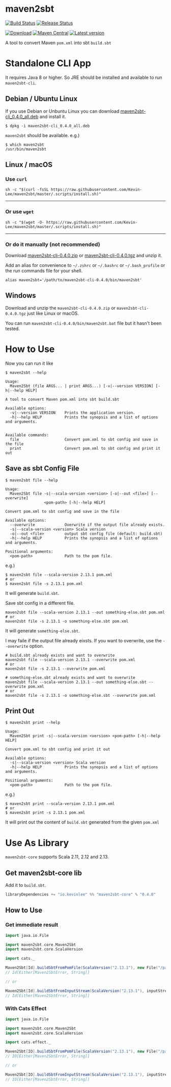 # maven2sbt

[![Build Status](https://github.com/Kevin-Lee/maven2sbt/workflows/Build%20All/badge.svg)](https://github.com/Kevin-Lee/maven2sbt/actions?workflow=Build+All)
[![Release Status](https://github.com/Kevin-Lee/maven2sbt/workflows/Release/badge.svg)](https://github.com/Kevin-Lee/maven2sbt/actions?workflow=Release)

[![Download](https://api.bintray.com/packages/kevinlee/maven/maven2sbt-core/images/download.svg)](https://bintray.com/kevinlee/maven/maven2sbt-core/_latestVersion)
[![Maven Central](https://maven-badges.herokuapp.com/maven-central/io.kevinlee/maven2sbt-core_2.13/badge.svg)](https://search.maven.org/artifact/io.kevinlee/maven2sbt-core_2.13)
[![Latest version](https://index.scala-lang.org/kevin-lee/maven2sbt/maven2sbt-core/latest.svg)](https://index.scala-lang.org/kevin-lee/maven2sbt/maven2sbt-core)

A tool to convert Maven `pom.xml` into sbt `build.sbt`


# Standalone CLI App

It requires Java 8 or higher. So JRE should be installed and available to run `maven2sbt-cli`.

## Debian / Ubuntu Linux
If you use Debian or Unbuntu Linux you can download [maven2sbt-cli_0.4.0_all.deb](https://github.com/Kevin-Lee/maven2sbt/releases/download/v0.4.0/maven2sbt-cli_0.4.0_all.deb) and install it.
```shell
$ dpkg -i maven2sbt-cli_0.4.0_all.deb 
```
`maven2sbt` should be available.
e.g.)
```shell
$ which maven2sbt
/usr/bin/maven2sbt
```


## Linux / macOS
### Use `curl`
```shell
sh -c "$(curl -fsSL https://raw.githubusercontent.com/Kevin-Lee/maven2sbt/master/.scripts/install.sh)" 
```
***

### Or use `wget`
```shell
sh -c "$(wget -O- https://raw.githubusercontent.com/Kevin-Lee/maven2sbt/master/.scripts/install.sh)" 
```
***

### Or do it manually (not recommended)
  
Download [maven2sbt-cli-0.4.0.zip](https://github.com/Kevin-Lee/maven2sbt/releases/download/v0.4.0/maven2sbt-cli-0.4.0.zip) or [maven2sbt-cli-0.4.0.tgz](https://github.com/Kevin-Lee/maven2sbt/releases/download/v0.4.0/maven2sbt-cli-0.4.0.tgz) and unzip it.
  
Add an alias for convenience to `~/.zshrc` or `~/.bashrc` or `~/.bash_profile` or the run commands file for your shell. 
```shell
alias maven2sbt='/path/to/maven2sbt-cli-0.4.0/bin/maven2sbt'
```


## Windows

Download and unzip the `maven2sbt-cli-0.4.0.zip` or `maven2sbt-cli-0.4.0.tgz` just like Linux or macOS.

You can run `maven2sbt-cli-0.4.0/bin/maven2sbt.bat` file but it hasn't been tested.


# How to Use

Now you can run it like

```shell
$ maven2sbt --help 

Usage:
  Maven2Sbt (file ARGS... | print ARGS...) [-v|--version VERSION] [-h|--help HELP]

A tool to convert Maven pom.xml into sbt build.sbt

Available options:
  -v|--version VERSION    Prints the application version.
  -h|--help HELP          Prints the synopsis and a list of options and arguments.


Available commands:
  file                    Convert pom.xml to sbt config and save in the file
  print                   Convert pom.xml to sbt config and print it out

```

## Save as sbt Config File
```shell
$ maven2sbt file --help

Usage:
  Maven2Sbt file -s|--scala-version <version> [-o|--out <file>] [--overwrite]
                 <pom-path> [-h|--help HELP]

Convert pom.xml to sbt config and save in the file

Available options:
  --overwrite             Overwrite if the output file already exists.
  -s|--scala-version <version> Scala version
  -o|--out <file>         output sbt config file (default: build.sbt)
  -h|--help HELP          Prints the synopsis and a list of options and arguments.

Positional arguments:
  <pom-path>              Path to the pom file.

```

e.g.)
```shell
$ maven2sbt file --scala-version 2.13.1 pom.xml
# or
$ maven2sbt file -s 2.13.1 pom.xml
```
It will generate `build.sbt`.

Save sbt config in a different file.
```shell
maven2sbt file --scala-version 2.13.1 --out something-else.sbt pom.xml
# or
maven2sbt file -s 2.13.1 -o something-else.sbt pom.xml
```
It will generate `something-else.sbt`.

I may faile if the output file already eixsts. If you want to overwrite, use the `--overwrite` option.

```shell
# build.sbt already exists and want to overwrite
maven2sbt file --scala-version 2.13.1 --overwrite pom.xml
# or
maven2sbt file -s 2.13.1 --overwrite pom.xml

# something-else.sbt already exists and want to overwrite
maven2sbt file --scala-version 2.13.1 --out something-else.sbt --overwrite pom.xml
# or
maven2sbt file -s 2.13.1 -o something-else.sbt --overwrite pom.xml
```

## Print Out
```shell
$ maven2sbt print --help

Usage:
  Maven2Sbt print -s|--scala-version <version> <pom-path> [-h|--help HELP]

Convert pom.xml to sbt config and print it out

Available options:
  -s|--scala-version <version> Scala version
  -h|--help HELP          Prints the synopsis and a list of options and arguments.

Positional arguments:
  <pom-path>              Path to the pom file.

```
e.g.)
```shell
$ maven2sbt print --scala-version 2.13.1 pom.xml
# or
$ maven2sbt print -s 2.13.1 pom.xml
```
It will print out the content of `build.sbt` generated from the given `pom.xml`


# Use As Library

`maven2sbt-core` supports Scala 2.11, 2.12 and 2.13.


## Get maven2sbt-core lib

Add it to `build.sbt`.
```sbt
libraryDependencies += "io.kevinlee" %% "maven2sbt-core" % "0.4.0"
```


## How to Use

### Get immediate result

```scala
import java.io.File

import maven2sbt.core.Maven2Sbt
import maven2sbt.core.ScalaVersion

import cats._

Maven2Sbt[Id].buildSbtFromPomFile(ScalaVersion("2.13.1"), new File("/path/to/pom.xml"))
// Id[Either[Maven2SbtError, String]]

// or

Maven2Sbt[Id].buildSbtFromInputStream(ScalaVersion("2.13.1"), inputStream)
// Id[Either[Maven2SbtError, String]]
```


### With Cats Effect

```scala
import java.io.File

import maven2sbt.core.Maven2Sbt
import maven2sbt.core.ScalaVersion

import cats.effect._

Maven2Sbt[IO].buildSbtFromPomFile(ScalaVersion("2.13.1"), new File("/path/to/pom.xml"))
// IO[Either[Maven2SbtError, String]]

// or

Maven2Sbt[IO].buildSbtFromInputStream(ScalaVersion("2.13.1"), inputStream)
// IO[Either[Maven2SbtError, String]]
```

